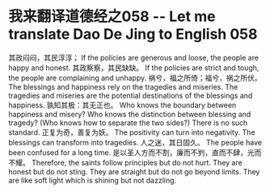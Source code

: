 # 我来翻译道德经之058 -- Let me translate Dao De Jing to English 058

其政闷闷，其民淳淳；
If the policies are generous and loose, the people are happy and honest.
其政察察，其民缺缺。
If the policies are strict and tough, the people are complaining and unhappy.
祸兮，福之所倚；福兮，祸之所伏。
The blessings and happiness rely on the tragedies and miseries. 
The tragedies and miseries are the potential destinations of the blessings and happiness.
孰知其极：其无正也。
Who knows the boundary between happiness and misery? 
Who knows the distinction between blessing and tragedy?
(Who knows how to separate the two sides?)
There is no such standard.
正复为奇，善复为妖。
The positivity can turn into negativity. The blessings can transform into tragedies.
人之迷，其日固久。
The people have been confused for a long time. 
是以圣人方而不割，廉而不刿，直而不肆，光而不耀。
Therefore, the saints follow principles but do not hurt. They are honest but do not sting. They are straight but do not go beyond limits. They are like soft light which is shining but not dazzling.
